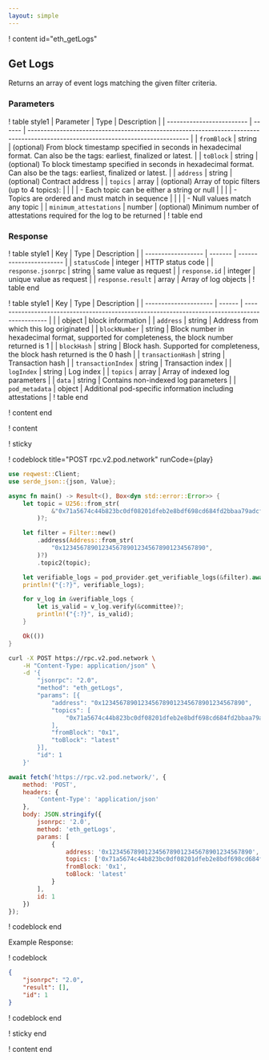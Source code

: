 ```yaml
---
layout: simple
---
```


<script>
    async function play() {
        return fetch('https://rpc.v2.pod.network/', {
            method: 'POST',
            headers: {
                'Content-Type': 'application/json'
            },
            body: JSON.stringify({
                jsonrpc: '2.0',
                method: 'eth_getLogs',
                params: [{
                    address: '0x1234567890123456789012345678901234567890',
                    topics: [
                        '0x71a5674c44b823bc0df08201dfeb2e8bdf698cd684fd2bbaa79adcf2c99fc186'
                    ],
                    fromBlock: '0x1',
                    toBlock: 'latest'
                }],
                id: 1
            })
        });
    }
</script>

! content id="eth_getLogs"

## Get Logs

Returns an array of event logs matching the given filter criteria.

### Parameters

! table style1
| Parameter                 | Type   | Description                                                                                                                      |
| ------------------------- | ------ | -------------------------------------------------------------------------------------------------------------------------------- |
| `fromBlock`            | string | (optional) From block timestamp specified in seconds in hexadecimal format. Can also be the tags: earliest, finalized or latest. |
| `toBlock`              | string | (optional) To block timestamp specified in seconds in hexadecimal format. Can also be the tags: earliest, finalized or latest.   |
| `address`              | string | (optional) Contract address                                                                                                      |
| `topics`               | array  | (optional) Array of topic filters (up to 4 topics):                                                                              |
|                           |        | - Each topic can be either a string or null                                                                                      |
|                           |        | - Topics are ordered and must match in sequence                                                                                  |
|                           |        | - Null values match any topic                                                                                                    |
| `minimum_attestations` | number | (optional) Minimum number of attestations required for the log to be returned                                                    |
! table end

### Response

! table style1
| Key                | Type    | Description             |
| ------------------ | ------- | ----------------------- |
| `statusCode`       | integer | HTTP status code        |
| `response.jsonrpc` | string  | same value as request   |
| `response.id`      | integer | unique value as request |
| `response.result`  | array   | Array of log objects    |
! table end

! table style1
| Key                   | Type   | Description                                                                                    |
| --------------------- | ------ | ---------------------------------------------------------------------------------------------- |
|                   | object | block information                                                                              |
| `address`          | string | Address from which this log originated                                                         |
| `blockNumber`      | string | Block number in hexadecimal format, supported for completeness, the block number returned is 1 |
| `blockHash`        | string | Block hash. Supported for completeness, the block hash returned is the 0 hash                  |
| `transactionHash`  | string | Transaction hash                                                                               |
| `transactionIndex` | string | Transaction index                                                                              |
| `logIndex`         | string | Log index                                                                                      |
| `topics`           | array  | Array of indexed log parameters                                                                |
| `data`             | string | Contains non-indexed log parameters                                                            |
| `pod_metadata`     | object | Additional pod-specific information including attestations                                     |
! table end

! content end

! content

! sticky

! codeblock title="POST rpc.v2.pod.network" runCode={play}

```rust alias="rust"
use reqwest::Client;
use serde_json::{json, Value};

async fn main() -> Result<(), Box<dyn std::error::Error>> {
    let topic = U256::from_str(
            &"0x71a5674c44b823bc0df08201dfeb2e8bdf698cd684fd2bbaa79adcf2c99fc186".to_string(),
        )?;

    let filter = Filter::new()
        .address(Address::from_str(
            "0x1234567890123456789012345678901234567890",
        )?)
        .topic2(topic);

    let verifiable_logs = pod_provider.get_verifiable_logs(&filter).await?;
    println!("{:?}", verifiable_logs);

    for v_log in &verifiable_logs {
        let is_valid = v_log.verify(&committee)?;
        println!("{:?}", is_valid);
    }

    Ok(())
}
```

```bash alias="curl"
curl -X POST https://rpc.v2.pod.network \
    -H "Content-Type: application/json" \
    -d '{
        "jsonrpc": "2.0",
        "method": "eth_getLogs",
        "params": [{
            "address": "0x1234567890123456789012345678901234567890",
            "topics": [
                "0x71a5674c44b823bc0df08201dfeb2e8bdf698cd684fd2bbaa79adcf2c99fc186"
            ],
            "fromBlock": "0x1",
            "toBlock": "latest"
        }],
        "id": 1
    }'
```

```js alias="javascript"
await fetch('https://rpc.v2.pod.network/', {
	method: 'POST',
	headers: {
		'Content-Type': 'application/json'
	},
	body: JSON.stringify({
		jsonrpc: '2.0',
		method: 'eth_getLogs',
		params: [
			{
				address: '0x1234567890123456789012345678901234567890',
				topics: ['0x71a5674c44b823bc0df08201dfeb2e8bdf698cd684fd2bbaa79adcf2c99fc186'],
				fromBlock: '0x1',
				toBlock: 'latest'
			}
		],
		id: 1
	})
});
```

! codeblock end

Example Response:

! codeblock

```json
{
	"jsonrpc": "2.0",
	"result": [],
	"id": 1
}
```

! codeblock end

! sticky end

! content end
